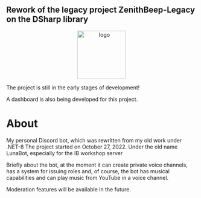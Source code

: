 ## Rework of the legacy project ZenithBeep-Legacy on the DSharp library

<div align="center" width="100%">
<img src="https://i.imgur.com/ovLUlWm.png" alt="logo" width="128" height="128" align="center">
</div>

The project is still in the early stages of development!

A dashboard is also being developed for this project.

# About

My personal Discord bot, which was rewritten from my old work under .NET-8
The project started on October 27, 2022. Under the old name LunaBot, especially for the IB workshop server

Briefly about the bot, at the moment it can create private voice channels, has a system for issuing roles and, of course, the bot has musical capabilities and can play music from YouTube in a voice channel.

Moderation features will be available in the future.
